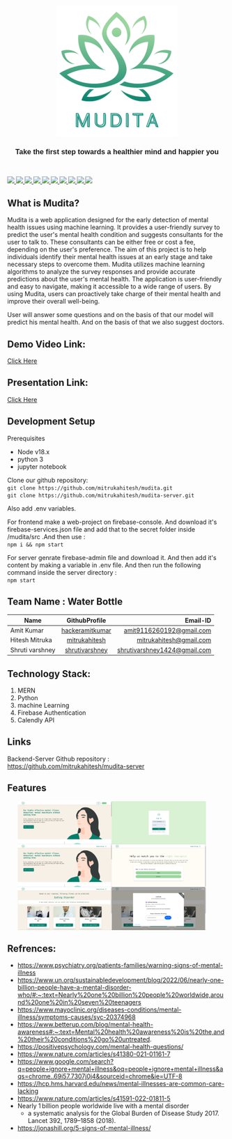 

<div style="text-align: center;">
<img src="public/logo.png" height=300 />

<h3 style="font-weight: bold; font-family: Arial, sans-serif;">Take the first step towards a healthier mind and happier you</h3>

 </div>
</br>

<a href="https://hack36.com"> <img src="https://i.postimg.cc/RFFWF4vg/built-at-hack.jpg" height=24px> </a> 
<a href="https://hack36.com"> <img src="https://img.shields.io/badge/JavaScript-323330?style=for-the-badge&logo=javascript&logoColor=F7DF1E" height=24px> </a> 
<a href="https://hack36.com"> <img src="https://img.shields.io/badge/React-20232A?style=for-the-badge&logo=react&logoColor=61DAFB" height=24px> </a> 
<a href="https://hack36.com"> <img src="https://img.shields.io/badge/Node.js-339933?style=for-the-badge&logo=nodedotjs&logoColor=white" height=24px> </a> 
<a href="https://hack36.com"> <img src="https://img.shields.io/badge/Express.js-000000?style=for-the-badge&logo=express&logoColor=white" height=24px> </a> 
<a href="https://hack36.com"> <img src="https://img.shields.io/badge/MongoDB-4EA94B?style=for-the-badge&logo=mongodb&logoColor=white" height=24px> </a> 
<a href="https://hack36.com"> <img src="https://img.shields.io/badge/firebase-ffca28?style=for-the-badge&logo=firebase&logoColor=black" height=24px> </a>
<a href="https://hack36.com"> <img src="https://img.shields.io/badge/Python-FFD43B?style=for-the-badge&logo=python&logoColor=blue" height=24px> </a>
<a href="https://hack36.com"> <img src="https://img.shields.io/badge/Keras-D00000?style=for-the-badge&logo=Keras&logoColor=white" height=24px> </a>
<a href="https://hack36.com"> <img src="https://img.shields.io/badge/TensorFlow-FF6F00?style=for-the-badge&logo=tensorflow&logoColor=white" height=24px> </a>



## What is Mudita?

Mudita is a web application designed for the early detection of mental health issues using machine learning. It provides a user-friendly survey to predict the user's mental health condition and suggests consultants for the user to talk to. These consultants can be either free or cost a fee, depending on the user's preference. The aim of this project is to help individuals identify their mental health issues at an early stage and take necessary steps to overcome them. Mudita utilizes machine learning algorithms to analyze the survey responses and provide accurate predictions about the user's mental health. The application is user-friendly and easy to navigate, making it accessible to a wide range of users. By using Mudita, users can proactively take charge of their mental health and improve their overall well-being.

User will answer some questions and on the basis of that our model will predict his mental health. And on the basis of that we also suggest doctors.

  
## Demo Video Link:
  [Click Here](https://drive.google.com/file/d/15P-xdV40P17aeCPm2TRkKqfSZPf9wU-I/view?usp=share_link)
  
## Presentation Link:
  [Click Here](https://www.canva.com/design/DAFePNFBqQ4/pkrdkjfBaIcCQ7ZmZL64XQ/edit?utm_content=DAFePNFBqQ4&utm_campaign=designshare&utm_medium=link2&utm_source=sharebutton)
  


## Development Setup

Prerequisites
* Node v18.x
* python 3
* jupyter notebook

Clone our github repository: <br>
``git clone https://github.com/mitrukahitesh/mudita.git``      <br>
``git clone https://github.com/mitrukahitesh/mudita-server.git`` 

Also add .env variables.

For frontend make a web-project on firebase-console. And download it's firebase-services.json file and add that to the secret folder inside /mudita/src .And then use :  </br>
``npm i && npm start``

For server genrate firebase-admin file and download it. And then add it's content by making a variable in .env file. And then run the following command inside the server directory : </br>
``npm start``

## Team Name : Water Bottle

| Name   |      GithubProfile      |  Email-ID |
|----------|:-------------:|------:|
| Amit Kumar |  [hackeramitkumar](https://github.com/hackeramitkumar/) |amit9116260192@gmail.com |      
| Hitesh Mitruka | [mitrukahitesh](https://github.com/mitrukahitesh/)| mitrukahitesh@gmail.com  |
| Shruti varshney | [shrutivarshney](https://github.com/shrutivarshney) | shrutivarshney1424@gmail.com  | 



## Technology Stack:
   1) MERN
   3) Python
   2) machine Learning
   3) Firebase Authentication
   4) Calendly API

## Links
Backend-Server Github repository : https://github.com/mitrukahitesh/mudita-server

## Features
<ol>
<div style="display: flex;">
  <img src="public/screen_shots/without-loggedin-mainpage.png" style="width: 45%;" />
  <img src="public/screen_shots/login-page.png" style="width: 45%;" />
</div>
<div style="display: flex;">
  <img src="public/screen_shots/with-loggedIn.png" style="width: 45%;" />
  <img src="public/screen_shots/question-page.png" style="width: 45%;" />
</div>
<div style="display: flex;">
  <img src="public/screen_shots/result-and-doctor-suggestions.png" style="width: 45%;" />
  <img src="public/screen_shots/booked-slot.png" style="width: 45%;" />
</div>
</ol>



## Refrences:
* https://www.psychiatry.org/patients-families/warning-signs-of-mental-illness
* https://www.un.org/sustainabledevelopment/blog/2022/06/nearly-one-billion-people-have-a-mental-disorder-who/#:~:text=Nearly%20one%20billion%20people%20worldwide,around%20one%20in%20seven%20teenagers
* https://www.mayoclinic.org/diseases-conditions/mental-illness/symptoms-causes/syc-20374968
* https://www.betterup.com/blog/mental-health-awareness#:~:text=Mental%20health%20awareness%20is%20the,and%20their%20conditions%20go%20untreated.
* https://positivepsychology.com/mental-health-questions/
* https://www.nature.com/articles/s41380-021-01161-7
* https://www.google.com/search?q=people+ignore+mental+illness&oq=people+ignore+mental+illness&aqs=chrome..69i57.7307j0j4&sourceid=chrome&ie=UTF-8
* https://hcp.hms.harvard.edu/news/mental-illnesses-are-common-care-lacking
* https://www.nature.com/articles/s41591-022-01811-5
* Nearly 1 billion people worldwide live with a mental disorder
    * a systematic analysis for the Global Burden of Disease Study 2017. Lancet 392, 1789–1858 (2018).
* https://jonashill.org/5-signs-of-mental-illness/